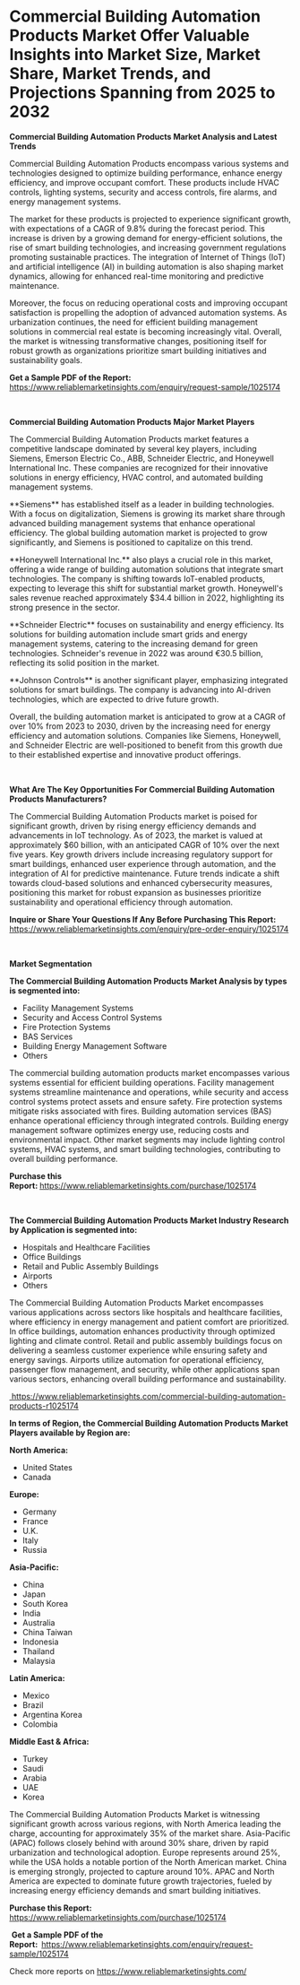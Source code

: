 <p><h1>Commercial Building Automation Products Market Offer Valuable Insights into Market Size, Market Share, Market Trends, and Projections Spanning from 2025 to 2032</h1></p><p><strong>Commercial Building Automation Products Market Analysis and Latest Trends</strong></p>
<p><p>Commercial Building Automation Products encompass various systems and technologies designed to optimize building performance, enhance energy efficiency, and improve occupant comfort. These products include HVAC controls, lighting systems, security and access controls, fire alarms, and energy management systems. </p><p>The market for these products is projected to experience significant growth, with expectations of a CAGR of 9.8% during the forecast period. This increase is driven by a growing demand for energy-efficient solutions, the rise of smart building technologies, and increasing government regulations promoting sustainable practices. The integration of Internet of Things (IoT) and artificial intelligence (AI) in building automation is also shaping market dynamics, allowing for enhanced real-time monitoring and predictive maintenance.</p><p>Moreover, the focus on reducing operational costs and improving occupant satisfaction is propelling the adoption of advanced automation systems. As urbanization continues, the need for efficient building management solutions in commercial real estate is becoming increasingly vital. Overall, the market is witnessing transformative changes, positioning itself for robust growth as organizations prioritize smart building initiatives and sustainability goals.</p></p>
<p><strong>Get a Sample PDF of the Report:&nbsp;</strong> <a href="https://www.reliablemarketinsights.com/enquiry/request-sample/1025174?utm_campaign=3317&utm_medium=2&utm_source=Github&utm_content=ia&utm_term=07032025&utm_id=commercial-building-automation-products">https://www.reliablemarketinsights.com/enquiry/request-sample/1025174</a></p>
<p>&nbsp;</p>
<p><strong>Commercial Building Automation Products Major Market Players</strong></p>
<p><p>The Commercial Building Automation Products market features a competitive landscape dominated by several key players, including Siemens, Emerson Electric Co., ABB, Schneider Electric, and Honeywell International Inc. These companies are recognized for their innovative solutions in energy efficiency, HVAC control, and automated building management systems.</p><p>**Siemens** has established itself as a leader in building technologies. With a focus on digitalization, Siemens is growing its market share through advanced building management systems that enhance operational efficiency. The global building automation market is projected to grow significantly, and Siemens is positioned to capitalize on this trend.</p><p>**Honeywell International Inc.** also plays a crucial role in this market, offering a wide range of building automation solutions that integrate smart technologies. The company is shifting towards IoT-enabled products, expecting to leverage this shift for substantial market growth. Honeywell's sales revenue reached approximately $34.4 billion in 2022, highlighting its strong presence in the sector.</p><p>**Schneider Electric** focuses on sustainability and energy efficiency. Its solutions for building automation include smart grids and energy management systems, catering to the increasing demand for green technologies. Schneider's revenue in 2022 was around €30.5 billion, reflecting its solid position in the market.</p><p>**Johnson Controls** is another significant player, emphasizing integrated solutions for smart buildings. The company is advancing into AI-driven technologies, which are expected to drive future growth.</p><p>Overall, the building automation market is anticipated to grow at a CAGR of over 10% from 2023 to 2030, driven by the increasing need for energy efficiency and automation solutions. Companies like Siemens, Honeywell, and Schneider Electric are well-positioned to benefit from this growth due to their established expertise and innovative product offerings.</p></p>
<p>&nbsp;</p>
<p><strong>What Are The Key Opportunities For Commercial Building Automation Products Manufacturers?</strong></p>
<p><p>The Commercial Building Automation Products market is poised for significant growth, driven by rising energy efficiency demands and advancements in IoT technology. As of 2023, the market is valued at approximately $60 billion, with an anticipated CAGR of 10% over the next five years. Key growth drivers include increasing regulatory support for smart buildings, enhanced user experience through automation, and the integration of AI for predictive maintenance. Future trends indicate a shift towards cloud-based solutions and enhanced cybersecurity measures, positioning this market for robust expansion as businesses prioritize sustainability and operational efficiency through automation.</p></p>
<p><strong>Inquire or Share Your Questions If Any Before Purchasing This Report:</strong> <a href="https://www.reliablemarketinsights.com/enquiry/pre-order-enquiry/1025174?utm_campaign=3317&utm_medium=2&utm_source=Github&utm_content=ia&utm_term=07032025&utm_id=commercial-building-automation-products">https://www.reliablemarketinsights.com/enquiry/pre-order-enquiry/1025174</a></p>
<p>&nbsp;</p>
<p><strong>Market Segmentation</strong></p>
<p><strong>The Commercial Building Automation Products Market Analysis by types is segmented into:</strong></p>
<p><ul><li>Facility Management Systems</li><li>Security and Access Control Systems</li><li>Fire Protection Systems</li><li>BAS Services</li><li>Building Energy Management Software</li><li>Others</li></ul></p>
<p><p>The commercial building automation products market encompasses various systems essential for efficient building operations. Facility management systems streamline maintenance and operations, while security and access control systems protect assets and ensure safety. Fire protection systems mitigate risks associated with fires. Building automation services (BAS) enhance operational efficiency through integrated controls. Building energy management software optimizes energy use, reducing costs and environmental impact. Other market segments may include lighting control systems, HVAC systems, and smart building technologies, contributing to overall building performance.</p></p>
<p><strong>Purchase this Report:&nbsp;</strong><a href="https://www.reliablemarketinsights.com/purchase/1025174?utm_campaign=3317&utm_medium=2&utm_source=Github&utm_content=ia&utm_term=07032025&utm_id=commercial-building-automation-products">https://www.reliablemarketinsights.com/purchase/1025174</a></p>
<p>&nbsp;</p>
<p><strong>The Commercial Building Automation Products Market Industry Research by Application is segmented into:</strong></p>
<p><ul><li>Hospitals and Healthcare Facilities</li><li>Office Buildings</li><li>Retail and Public Assembly Buildings</li><li>Airports</li><li>Others</li></ul></p>
<p><p>The Commercial Building Automation Products Market encompasses various applications across sectors like hospitals and healthcare facilities, where efficiency in energy management and patient comfort are prioritized. In office buildings, automation enhances productivity through optimized lighting and climate control. Retail and public assembly buildings focus on delivering a seamless customer experience while ensuring safety and energy savings. Airports utilize automation for operational efficiency, passenger flow management, and security, while other applications span various sectors, enhancing overall building performance and sustainability.</p></p>
<p><a href="https://www.reliablemarketinsights.com/commercial-building-automation-products-r1025174?utm_campaign=3317&utm_medium=2&utm_source=Github&utm_content=ia&utm_term=07032025&utm_id=commercial-building-automation-products">&nbsp;https://www.reliablemarketinsights.com/commercial-building-automation-products-r1025174</a></p>
<p><strong>In terms of Region, the Commercial Building Automation Products Market Players available by Region are:</strong></p>
<p>
    <p> <strong> North America: </strong>
        <ul>
            <li>United States</li>
            <li>Canada</li>
        </ul>
        </p> 
    <p> <strong> Europe: </strong>
        <ul>
            <li>Germany</li>
            <li>France</li>
            <li>U.K.</li>
            <li>Italy</li>
            <li>Russia</li>
        </ul>
        </p> 
    <p> <strong> Asia-Pacific: </strong>
        <ul>
            <li>China</li>
            <li>Japan</li>
            <li>South Korea</li>
            <li>India</li>
            <li>Australia</li>
            <li>China Taiwan</li>
            <li>Indonesia</li>
            <li>Thailand</li>
            <li>Malaysia</li>
        </ul>
        </p> 
    <p> <strong> Latin America: </strong>
        <ul>
            <li>Mexico</li>
            <li>Brazil</li>
            <li>Argentina Korea</li>
            <li>Colombia</li>
        </ul>
        </p> 
    <p> <strong> Middle East & Africa: </strong>
        <ul>
            <li>Turkey</li>
            <li>Saudi</li>
            <li>Arabia</li>
            <li>UAE</li>
            <li>Korea</li>
        </ul>
    </p>
    </p>
<p><p>The Commercial Building Automation Products Market is witnessing significant growth across various regions, with North America leading the charge, accounting for approximately 35% of the market share. Asia-Pacific (APAC) follows closely behind with around 30% share, driven by rapid urbanization and technological adoption. Europe represents around 25%, while the USA holds a notable portion of the North American market. China is emerging strongly, projected to capture around 10%. APAC and North America are expected to dominate future growth trajectories, fueled by increasing energy efficiency demands and smart building initiatives.</p></p>
<p><strong>Purchase this Report: </strong><a href="https://www.reliablemarketinsights.com/purchase/1025174?utm_campaign=3317&utm_medium=2&utm_source=Github&utm_content=ia&utm_term=07032025&utm_id=commercial-building-automation-products">https://www.reliablemarketinsights.com/purchase/1025174</a></p>
<p>&nbsp;<strong>Get a Sample PDF of the Report:&nbsp;&nbsp;</strong><a href="https://www.reliablemarketinsights.com/enquiry/request-sample/1025174?utm_campaign=3317&utm_medium=2&utm_source=Github&utm_content=ia&utm_term=07032025&utm_id=commercial-building-automation-products">https://www.reliablemarketinsights.com/enquiry/request-sample/1025174</a></p>
<p><strong></strong></p>
<p>Check more reports on <a href="https://www.reliablemarketinsights.com/?utm_campaign=3317&utm_medium=2&utm_source=Github&utm_content=ia&utm_term=07032025&utm_id=commercial-building-automation-products">https://www.reliablemarketinsights.com/</a></p>